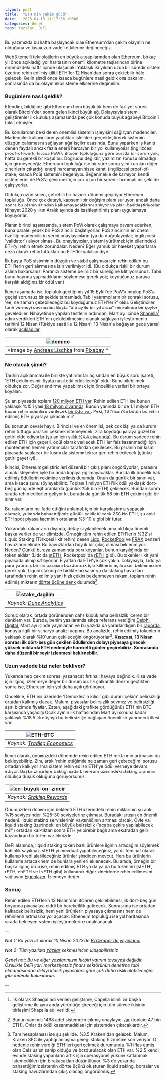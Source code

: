 ```yaml
---
layout: post
title:  "ETH'nin çekim gücü"
date:   2023-04-10 11:17:56 +0300
categories: Genel
tags: Yazılar, DeFi
---
```


Bu yazımızda bu hafta başlayacak olan Ethereum'dan çekim olayının ne olduğuna ve kısa/uzun vadeli etkilerine değineceğiz.

Web3 temelli teknolojilerin en büyük altyapılarından olan Ethereum, birkaç yıl önce açıkladığı yol haritasının önemli kilometre taşlarından birine önümüzdeki hafta içinde ulaşacak. Yaklaşık iki yıldan uzun bir süredir sistem üzerine rehin edilmiş kilitli ETH'ler 12 Nisan'dan sonra çekilebilir hâle gelecek.  Gelin şimdi önce kısaca bugünlere nasıl geldik ona bakalım, sonrasında da bu olayın ekosisteme etkilerine değinelim. 

### Bugünlere nasıl geldik?
Efendim, bildiğiniz gibi Ethereum hem büyüklük hem de faaliyet süresi olarak Bitcoin'den sonra gelen ikinci büyük ağ. Dolayısıyla sistemi geliştirenler ilk kuruluş aşamasında pek çok konuda büyük ağabeyi Bitcoin'i taklit etmişler. 

Bu konulardan belki de en önemlisi sistemin işleyişini sağlayan madenciler. Madenciler kullanıcıların yaptıkları işlemleri gerçekleştirerek sistemin düzgün çalışmasını sağlayan ağır işçiler esasında. Bunu yaparken iş kanıtı denen faydalı ancak fazla enerji harcayan bir yol kullanıyorlar (ingilizcesi proof-of-work; kısaca PoW). Bitcoin topluluğuna göre burada bir sorun yok, hatta bu gerekli bir koşul bu. Doğrudur değildir, yazımızın konusu olmadığı için girmeyeceğiz. Ethereum topluluğu ise bir süre sonra yeni kurulan diğer zincirlerin çıkardığı enerji harcamayan hisse kanıtı (ingilizcesi proof-of-stake; kısaca PoS) sistemini beğeniyor. Beğenmekle de kalmıyor, kendi sistemlerini de PoS'a çevirmek için çok uzun bir süredir hummalı bir şekilde çalışıyorlar. 

Oldukça uzun süren, çetrefilli bir hazırlık dönemi geçiriyor Ethereum topluluğu. Önce çok detaylı, kapsamlı bir değişim planı sunuyor, ancak daha sonra bu planın altından kalkamayacaklarını anlıyor ve planı basitleştiriyorlar. Nihayet 2020 yılının Aralık ayında da basitleştirilmiş planı uygulamaya koyuyorlar.

Planın birinci aşamasında, sistem PoW olarak çalışmaya devam ederken, buna paralel yedek bir PoS zinciri başlatıyorlar. PoS zincirinin en önemli özelliği madencilerin yerini onaylayıcıların (ya da doğrulayıcılar; ingilizcesi 'validator') alıyor olması. Bu onaylayıcılar, sistemi yürütmek için ellerindeki ETH'yi rehin etmek zorundalar. Neden? Eğer yamuk bir hareket yaparlarsa ceza olarak rehin tuttukları bu ETH'ler yakılsın diye. 

İlk başta PoS sisteminin düzgün ve stabil çalışması için rehin edilen bu ETH'lerin geri alınmasına izin verilmiyor idi. (Bu oldukça riskli bir durum aslına bakarsanız. Paranızı sisteme belirsiz bir süreliğine kilitliyorsunuz. Tabii bunu hayrına yapmadıklarını söylemeye gerek yok; koyduğunuz paraya karşılık aldığınız bir ödül var.)

İkinci aşamada ise, topluluk geçtiğimiz yıl 15 Eylül'de PoW'u bırakıp PoS'a geçişi  sorunsuz bir şekide tamamladı. Tabii yatırımcıların bir sonraki sorusu, 'ee, ne zaman çekebileceğiz bu koyduğumuz ETH'leri?' oldu. Geliştiriciler tarih vermeyi sevmezler. Başta "altı ay ile bir yıl arası" minvalinde bir şeyler gevelediler. Nihayetinde yapılan testlerin ardından, Mart ayı içinde [Shapella](https://twitter.com/TimBeiko/status/1638971921168756736)[^1] adını verdikleri ETH'nin çekilebilmesine olanak sağlayan iyileştirmenin tarihini 12 Nisan (Türkiye saati ile 12 Nisan'ı 13 Nisan'a bağlayan gece yarısı) olarak [açıkladılar](https://twitter.com/TimBeiko/status/1640722906744487936). 

| ![domino](/assets/castle-1086896_800.jpg)|
|:--:| 
| *Image by [Andreas Lischka](https://pixabay.com/users/webandi-1460261/) from [Pixabay](https://pixabay.com/) *|

### Ne olacak şimdi?
Tarihin açıklanması ile birlikte yatırımcılar açısından en büyük soru işareti, 'ETH çekilmesinin fiyata nasıl etki edebileceği' oldu. Bunu bilebilmek oldukça zor. Değerlendirme yapabilmek için öncelikle verileri bir ortaya koyalım. 

Şu an piyasada toplam [120 milyon ETH var](https://ultrasound.money/). Rehin edilen ETH ise bunun yaklaşık %15'i yani [18 milyon civarında](https://beaconcha.in/). Bunun yanında bir de 1.1 milyon ETH kadar rehin edenlere verilecek [bir ödül var](https://etherscan.io/stat/supply). Peki, 13 Nisan'da bütün bu rehin edilmiş ETH piyasaya çıkacak mı? 

Bu sorunun cevabı hayır. Birincisi ve en önemlisi, pek çok kişi ya da kurum rehin tuttuğu parasını çekmek istemeyecek, zira koyduğu paraya güzel bir getiri elde ediyorlar (şu an için [yıllık %4.4 civarında](https://ethereum.org/en/staking/)). Bu durum sadece rehin edilen ETH için geçerli, ödül olarak verilecek ETH'ler faiz kazanmadığı için muhtemelen hemen yatırımcılar tarafından çekilecek. Bu paranın bir kısmı piyasada satılacak bir kısmı da sisteme tekrar geri rehin edilecek (çünkü getiri gayet iyi). 

İkincisi, Ethereum geliştiricileri düzenli bir çıkış planı öngörüyorlar; parasını almak isteyenler öyle bir anda kapıya yığılmayacaklar. Burada ilk öncelik hak edilmiş ödüllerin çekimine verilmiş durumda. Onun da günlük bir sınırı var, ama kısaca şunu söyleyebiliriz. Toplam 1 milyon ETH'lik ödül yaklaşık dört-beş gün içinde eşit oranlarda (günlük 258 bin ETH) çekilecek. Bundan sonra sırada rehin edilenler geliyor ki, burada da günlük 58 bin ETH çekimi gibi bir sınır var. 

Bu rakamların ne ifade ettiğini anlamak için bir karşılaştırma yapacak olursak, yukarıda bahsettiğimiz günlük çekilebilecek 258 bin ETH, şu anki ETH spot piyasa hacminin ortalama %5-10'u gibi bir tutar. 

Yukarıdaki rakamların dışında, detay sayılabilecek ama oldukça önemli başka veriler de var elimizde. Örneğin tüm rehin edilen ETH'lerin %32'si Liquid Staking (Türkçesi likit rehin) denen [Lido](https://lido.fi/ethereum), [RocketPool](https://rocketpool.net/) ve [FRAX](https://app.frax.finance/staking/overview) benzeri havuzların elinde. Bu havuzlardan büyük bir çıkış olması beklenmiyor. Neden? Çünkü buraya zamanında para koyanlar, bunun karşılığında bir token aldılar (Lido da [stETH](https://www.coingecko.com/en/coins/lido-staked-ether), Rocketpool'da [rETH](https://www.coingecko.com/en/coins/rocket-pool-eth) gibi). Bu tokenler likit yani piyasada alınıp satılıyorlar. Fiyatları da ETH'ye çok yakın. Dolayısıyla, Lido'ya para yatırmış birinin parasını bozdurmak için kilitlerin açılmasını beklemesine gerek yok. Liquid staking ile birlikte borsalar ya da staking havuzları tarafından rehin edilmiş yani hızlı çekim beklenmeyen rakam, toplam rehin edilmiş miktarın [dörtte üçüne denk](https://dune.com/xplorer/shanghai-event-dashboard) durumda[^2].

| ![stake_dagilim](/assets/eth-staker-distribution-dune.jpg)|
|:--:| 
| *Kaynak: [Dune Analytics](https://dune.com/xplorer/shanghai-event-dashboard)*|

Sonuç olarak, ortada görünenden daha küçük ama belirsizlik içeren bir denklem var. Burada, benim yazılarımda sıkça referans verdiğim [Delphi Digital](https://www.delphidigital.io/), Mart ayı içinde yayınlanan ve bu yazıda da yararlandığım bir [raporda](https://members.delphidigital.io/reports/brace-yourselves-shanghai-is-coming/), konuyla ilgili bir senaryo analizi yapmış. Bu analizde, rehin edilmiş tokenlerin yaklaşık olarak %10'unun çekileceğini öngörüyorlar[^3]. **Kısacası, 13 Nisan sonrası ilk dört-beş gün çekilen ödüllerden dolayı piyasaya girecek yüksek miktarda ETH nedeniyle hareketli günler geçirebiliriz. Sonrasında daha düzenli bir seyir izlenmesi beklenebilir.**

### Uzun vadede bizi neler bekliyor?

Yukarıda hep çekim sonrası yaşanacak fırtınalı havaya değindik. Kısa vade için ilginç, izlenmeye değer bir durum bu. İlk çalkantılı dönem geçtikten sonra ise, Ethereum için yol daha açık görünüyor. 

Öncelikle, ETH'nin üzerinde 'Demokles'in kılıcı' gibi duran 'çekim' belirsizliği ortadan kalkmış olacak. Malum, piyasalar belirsizlik sevmez ve belirsizliği aşırı biçimde fiyatlar. Zaten, aşağıdaki grafikte gördüğünüz ETH'nin BTC karşısında yaşadığı Ocak ayının ilk haftasından Mart ayı sonuna kadar yaklaşık %18,5'lik düşüşü bu belirsizliğe bağlayan önemli bir yatırımcı kitlesi var.

| ![ETH-BTC](/assets/eth-btc-trading-economics-230408-800.jpg)|
|:--:| 
| *Kaynak: [Trading Economics](https://tradingeconomics.com/ethbtc:cur)*|

İkinci olarak, önümüzdeki dönemde rehin edilen ETH miktarının artmasını da bekleyebiliriz. Zira, artık 'rehin ettiğimde ne zaman geri çekeceğim' sorusu ortadan kalkıyor ama sistem rehin edilen ETH'ye ödül vermeye devam ediyor. Başka zincirlere baktığınızda Ethereum üzerindeki staking oranının oldukça düşük olduğunu görüyorsunuz. 

| ![en-buyuk-on-zincir](/assets/en-buyuk-on-zincir-staking.png)|
|:--:| 
| *Kaynak: [Staking Rewards](https://www.stakingrewards.com/)*|

Önümüzdeki dönem için beklenti ETH üzerindeki rehin miktarının şu anki %15 seviyesinden %25-30 seviyelerine çıkması. Buradaki artışın en önemli nedeni, liquid staking servislerinin yaygınlığının artması olacak. Öyle ya, liquid staking üzerindeki en büyük belirsizlik ('acaba çekim yapılabilecek mi?') ortadan kalktıktan sonra ETH'ye birebir bağlı ama ekstradan gelir kazandıran bir token var elinizde. 

DeFi alanında, liquid staking token bazlı ürünlere ilginin artacağını söylemek kahinlik sayılmaz. stETH'yi mevduat yapabileceğiniz, ya da teminat olarak kullanıp kredi alabileceğiniz ürünler şimdiden mevcut. Hem bu ürünlerin kullanımı artacak hem de bunlara yenileri eklenecek. Bu arada, örneğin bir başka ilginç ürün ise, rehin edilmiş ETH ya da ya da bu tokenleri (stETH', rETH, cbETH ve LsETH gibi) kullanarak diğer zincirlerde rehin edilmesini sağlayan [Eigenlayer](https://www.eigenlayer.xyz/). İzlemeye değer. 

### Sonuç 

Rehin edilen ETH'lerin 13 Nisan'dan itibaren çekilebilmesi, ilk dört-beş gün boyunca piyasalara ciddi bir hareketlilik getirecek. Sonrasında ise ortadan kalkacak belirsizlik, hem yeni ürünlerin piyasaya çıkmasına hem de rehinlerin artmasına yol açacak. Ethereum topluluğu ise yol haritasında sırada bekleyen sistem iyileştirmelerine odaklanacak. 

--

*Not 1: Bu yazı ilk olarak 10 Nisan 2023'de [BTCHaber'de yayınlandı](https://www.btchaber.com/ethnin-cekim-gucu/)*

*Not 2: Tüm yazılara [Yazılar](/articles/) sekmesinden ulaşabilirsiniz*

*Genel not: Bu ve diğer yazılarımızın hiçbiri yatırım tavsiyesi değildir. Özellikle DeFi yani merkeziyetsiz finans sektörünün denetime tabi olmamasından dolayı klasik piyasalara göre çok daha riskli olabileceğini göz önünde bulundurun.*

--

[^1]: İlk olarak Shangai adı verilen geliştirme, Capella isimli bir başka geliştirme ile aynı anda yürürlüğe gireceği için tüm sürece ikisinin birleşimi Shapella adı verildi. 

[^2]: Bunun yanında 1468 adet sistemden çıkmış onaylayıcı [var](https://beaconscan.com/validators#exited) (toplam 47 bin ETH). Onlar da ödül kazanmadıkları için sistemden çıkacaklardır.

[^3]: Tam hesaplaması ise şu şekilde. %3.5 Kraken'dan gelecek. Malum, Kraken SEC ile yaptığı anlaşma gereği staking hizmetine son veriyor. O nedenle rehin verdiği ETH'leri geri çekmek durumunda. %1 iflas etmiş olan Celsius'un sahip olduğu ve bozdurulacak olan ETH var. %2.5 kendi evinde staking yapanların artık işin operasyonel yüküne katlanmak istemedikleri için bırakacakları düşünülüyor. %3 de yukarıda bahsettiğimiz sistemin dörtte üçünü oluşturan liquid staking, borsalar ve staking havuzlarından çıkış olacağı öngörülmüş.
